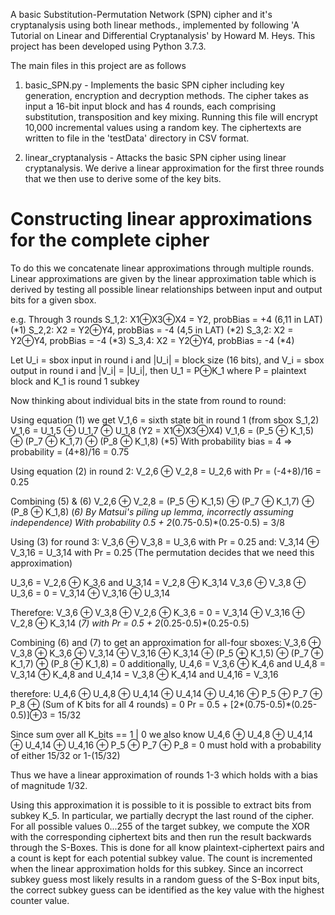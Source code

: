 A basic Substitution-Permutation Network (SPN) cipher and it's cryptanalysis 
using both linear methods., implemented by following 'A Tutorial on Linear 
and Differential Cryptanalysis' by Howard M. Heys. This project has been 
developed using Python 3.7.3.

The main files in this project are as follows

1. basic_SPN.py - Implements the basic SPN cipher including key generation, 
encryption and decryption methods. The cipher takes as input a 16-bit input
block and has 4 rounds, each comprising substitution, transposition and key 
mixing. Running this file will encrypt 10,000 incremental values using a 
random key. The ciphertexts are written to file in the 'testData' directory
in CSV format.

2. linear_cryptanalysis - Attacks the basic SPN cipher using linear cryptanalysis. 
We derive a linear approximation for the first three rounds that we then
use to derive some of the key bits. 

# Constructing linear approximations for the complete cipher

To do this we concatenate linear approximations through multiple rounds.
Linear approximations are given by the linear approximation table
which is derived by testing all possible linear relationships between
input and output bits for a given sbox.

e.g. Through 3 rounds
      S_1,2: X1⊕X3⊕X4 = Y2, probBias = +4 (6,11 in LAT) (*1)
      S_2,2:    X2 = Y2⊕Y4, probBias = -4 (4,5 in LAT)  (*2)
      S_3,2:    X2 = Y2⊕Y4, probBias = -4               (*3)
      S_3,4:    X2 = Y2⊕Y4, probBias = -4               (*4)
      
Let U_i = sbox input in round i and |U_i| = block size (16 bits),
and V_i = sbox output in round i and |V_i| = |U_i|,
then U_1 = P⊕K_1 where P = plaintext block and K_1 is round 1 subkey

Now thinking about individual bits in the state from round to round:

Using equation (1) we get V_1,6 = sixth state bit in round 1 (from sbox S_1,2)
                          V_1,6 = U_1,5 ⊕ U_1,7 ⊕ U_1,8 (Y2 = X1⊕X3⊕X4)
                          V_1,6 = (P_5 ⊕ K_1,5) ⊕ (P_7 ⊕ K_1,7) ⊕ (P_8 ⊕ K_1,8) (*5)
With probability bias = 4 => probability = (4+8)/16 = 0.75

Using equation (2) in round 2: V_2,6 ⊕ V_2,8 = U_2,6 with Pr = (-4+8)/16 = 0.25 
 
Combining (5) & (6)
V_2,6 ⊕ V_2,8 = (P_5 ⊕ K_1,5) ⊕ (P_7 ⊕ K_1,7) ⊕ (P_8 ⊕ K_1,8) (*6)
By Matsui's piling up lemma, incorrectly assuming independence)
With probability 0.5 + 2*(0.75-0.5)*(0.25-0.5) = 3/8

Using (3) for round 3: V_3,6 ⊕ V_3,8 = U_3,6 with Pr = 0.25
                  and: V_3,14 ⊕ V_3,16 = U_3,14 with Pr = 0.25
      (The permutation decides that we need this approximation)

U_3,6 = V_2,6 ⊕ K_3,6 and U_3,14 = V_2,8 ⊕ K_3,14
V_3,6 ⊕ V_3,8 ⊕ U_3,6 = 0 = V_3,14 ⊕ V_3,16 ⊕ U_3,14

Therefore:
V_3,6 ⊕ V_3,8 ⊕ V_2,6 ⊕ K_3,6 = 0 = V_3,14 ⊕ V_3,16 ⊕ V_2,8 ⊕ K_3,14 (*7)
with Pr = 0.5 + 2*(0.25-0.5)*(0.25-0.5)

Combining (6) and (7) to get an approximation for all-four sboxes:
V_3,6 ⊕ V_3,8 ⊕ K_3,6 ⊕ V_3,14 ⊕ V_3,16 ⊕ K_3,14 ⊕ (P_5 ⊕ K_1,5) ⊕ (P_7 ⊕ K_1,7) ⊕ (P_8 ⊕ K_1,8) = 0
additionally,
U_4,6 = V_3,6 ⊕ K_4,6 and U_4,8 = V_3,14 ⊕ K_4,8 and U_4,14 = V_3,8 ⊕ K_4,14 and U_4,16 = V_3,16

therefore:
U_4,6 ⊕ U_4,8 ⊕ U_4,14 ⊕ U_4,14 ⊕ U_4,16 ⊕ P_5 ⊕ P_7 ⊕ P_8 ⊕ (Sum of K bits for all 4 rounds) = 0
Pr = 0.5 + [2*(0.75-0.5)*(0.25-0.5)]⊕3 = 15/32

Since sum over all K_bits == 1 | 0 we also know U_4,6 ⊕ U_4,8 ⊕ U_4,14 ⊕ U_4,14 ⊕ U_4,16 ⊕ P_5 ⊕ P_7 ⊕ P_8 = 0
must hold with a probability of either 15/32 or 1-(15/32)

Thus we have a linear approximation of rounds 1-3 which holds with a bias of magnitude 1/32. 

Using this approximation it is possible to it is possible to extract bits from subkey K_5.
In particular, we partially decrypt the last round of the cipher. For all possible values
0...255 of the target subkey, we compute the XOR with the corresponding ciphertext bits and
then run the result backwards through the S-Boxes. This is done for all know plaintext-ciphertext
pairs and a count is kept for each potential subkey value. The count is incremented when
the linear approximation holds for this subkey. Since an incorrect subkey guess most likely
results in a random guess of the S-Box input bits, the correct subkey guess can be identified
as the key value with the highest counter value. 

